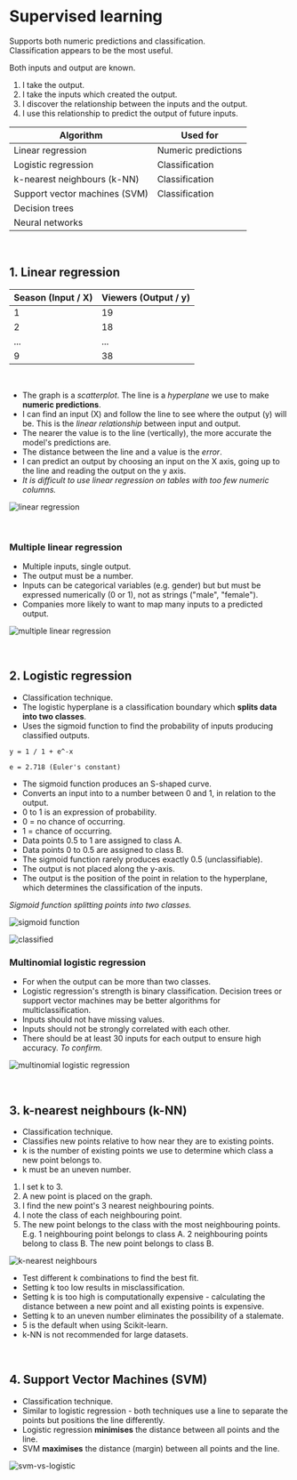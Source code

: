 # Supervised learning
Supports both numeric predictions and classification.\
Classification appears to be the most useful.

Both inputs and output are known.

1. I take the output.
2. I take the inputs which created the output.
3. I discover the relationship between the inputs and the output.
4. I use this relationship to predict the output of future inputs.

| Algorithm                     | Used for                 |
| ----------------------------- | ------------------------ |
| Linear regression             | Numeric predictions      |
| Logistic regression           | Classification           |
| k-nearest neighbours (k-NN)   | Classification           |
| Support vector machines (SVM) | Classification           |
| Decision trees                |                          |
| Neural networks               |                          |

</br>

## 1. Linear regression

| Season (Input / X) | Viewers (Output / y) |
| ------------------ | -------------------- |
| 1                  | 19                   |
| 2                  | 18                   |
| ...                | ...                  |
| 9                  | 38                   |

<br/>

- The graph is a *scatterplot*. The line is a *hyperplane* we use to make **numeric predictions**.
- I can find an input (X) and follow the line to see where the output (y) will be. This is the *linear relationship* between input and output.
- The nearer the value is to the line (vertically), the more accurate the model's predictions are.
- The distance between the line and a value is the *error*.
- I can predict an output by choosing an input on the X axis, going up to the line and reading the output on the y axis.
- _It is difficult to use linear regression on tables with too few numeric columns._

![linear regression](/images/linear%20regression.png "linear regression")

</br>

### Multiple linear regression
- Multiple inputs, single output.
- The output must be a number.
- Inputs can be categorical variables (e.g. gender) but but must be expressed numerically (0 or 1), not as strings ("male", "female").
- Companies more likely to want to map many inputs to a predicted output.

![multiple linear regression](/images/multiple%20linear%20regression.PNG "multiple linear regression")

<br/>

## 2. Logistic regression
- Classification technique.
- The logistic hyperplane is a classification boundary which **splits data into two classes**.
- Uses the sigmoid function to find the probability of inputs producing classified outputs.

```
y = 1 / 1 + e^-x

e = 2.718 (Euler's constant) 
```

- The sigmoid function produces an S-shaped curve.
- Converts an input into to a number between 0 and 1, in relation to the output.
- 0 to 1 is an expression of probability.
- 0 = no chance of occurring.
- 1 = chance of occurring.
- Data points 0.5 to 1 are assigned to class A.
- Data points 0 to 0.5 are assigned to class B.
- The sigmoid function rarely produces exactly 0.5 (unclassifiable).
- The output is not placed along the y-axis.
- The output is the position of the point in relation to the hyperplane, which determines the classification of the inputs.

*Sigmoid function splitting points into two classes.*

![sigmoid function](/images/sigmoid.PNG "sigmoid function")

![classified](/images/logistic%20regression%20classified%202.png "classified")

### Multinomial logistic regression
- For when the output can be more than two classes.
- Logistic regression's strength is binary classification. Decision trees or support vector machines may be better algorithms for multiclassification.
- Inputs should not have missing values.
- Inputs should not be strongly correlated with each other.
- There should be at least 30 inputs for each output to ensure high accuracy. _To confirm._

![multinomial logistic regression](/images/multinomial%20logistic%20regression.PNG "multinomial logistic regression")

<br/>

## 3. k-nearest neighbours (k-NN)
- Classification technique.
- Classifies new points relative to how near they are to existing points.
- k is the number of existing points we use to determine which class a new point belongs to.
- k must be an uneven number.
  
1. I set k to 3.
2. A new point is placed on the graph.
3. I find the new point's 3 nearest neighbouring points.
4. I note the class of each neighbouring point.
5. The new point belongs to the class with the most neighbouring points. E.g. 1 neighbouring point belongs to class A. 2 neighbouring points belong to class B. The new point belongs to class B.

![k-nearest neighbours](/images/k-nearest%20neighbours.PNG "k-nearest neighbours")

- Test different k combinations to find the best fit.
- Setting k too low results in misclassification.
- Setting k is too high is computationally expensive - calculating the distance between a new point and all existing points is expensive.
- Setting k to an uneven number eliminates the possibility of a stalemate.
- 5 is the default when using Scikit-learn.
- k-NN is not recommended for large datasets.

<br/>

## 4. Support Vector Machines (SVM)
- Classification technique.
- Similar to logistic regression - both techniques use a line to separate the points but positions the line differently.
- Logistic regression **minimises** the distance between all points and the line.
- SVM **maximises** the distance (margin) between all points and the line.

![svm-vs-logistic](/images/svm.PNG "svm vs logistic")
